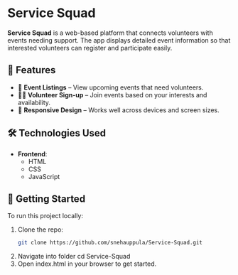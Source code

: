 # Service Squad

**Service Squad** is a web-based platform that connects volunteers with events needing support. The app displays detailed event information so that interested volunteers can register and participate easily.

## 🌟 Features

- 📅 **Event Listings** – View upcoming events that need volunteers.
- 🙋‍♀️ **Volunteer Sign-up** – Join events based on your interests and availability.
- 📱 **Responsive Design** – Works well across devices and screen sizes.

## 🛠️ Technologies Used

- **Frontend**:
  - HTML
  - CSS
  - JavaScript


## 🚀 Getting Started

To run this project locally:

1. Clone the repo:
   ```bash
   git clone https://github.com/snehauppula/Service-Squad.git
2. Navigate into folder
cd Service-Squad
3. Open index.html in your browser to get started.


